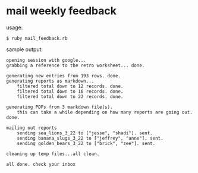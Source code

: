 # mail weekly feedback


usage:

```  
$ ruby mail_feedback.rb   
```


sample output:

    opening session with google...
    grabbing a reference to the retro worksheet... done.

    generating new entries from 193 rows. done.
    generating reports as markdown...
    	filtered total down to 12 records. done.
    	filtered total down to 16 records. done.
    	filtered total down to 22 records. done.

    generating PDFs from 3 markdown file(s).
    	this can take a while depending on how many reports are going out. done.

    mailing out reports
    	sending sea_lions_3_22 to ["jesse", "shadi"]. sent.
    	sending banana_slugs_3_22 to ["jeffrey", "anne"]. sent.
    	sending golden_bears_3_22 to ["brick", "zee"]. sent.

    cleaning up temp files...all clean.

    all done. check your inbox  



